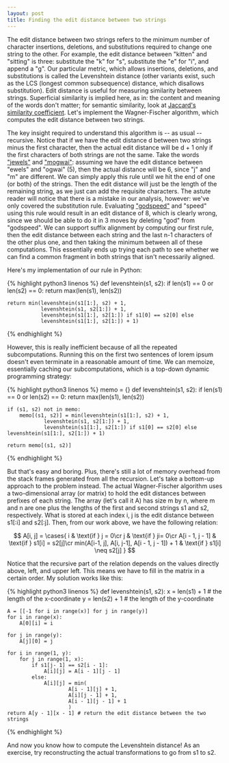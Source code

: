 ```yaml
---
layout: post
title: Finding the edit distance between two strings
---
```

The edit distance between two strings refers to the minimum number of character
insertions, deletions, and substitutions required to change one string to the
other. For example, the edit distance between "kitten" and "sitting" is three:
substitute the "k" for "s", substitute the "e" for "i", and append a "g". Our
particular metric, which allows insertions, deletions, and substitutions is
called the Levenshtein distance (other variants exist, such as the LCS (longest
common subsequence) distance, which disallows substitution). Edit distance is
useful for measuring similarity between strings. Superficial similarity is
implied here, as in: the content and meaning of the words don't matter; for
semantic similarity, look at [Jaccard's similarity coefficient](http://www.iaeng.org/publication/IMECS2013/IMECS2013_pp380-384.pdf).
Let's implement the Wagner-Fischer algorithm, which computes the edit distance
between two strings.

The key insight required to understand this algorithm is -- as usual -- recursive.
Notice that if we have the edit distance d between two strings minus the first
character, then the actual edit distance will be d + 1 only if the first characters
of both strings are not the same. Take the words ["jewels"](https://www.youtube.com/watch?v=OUjVpeHpkQ0) and ["mogwai"](https://www.youtube.com/watch?v=Gg1d5oXiwuU): assuming
we have the edit distance between "ewels" and "ogwai" (5), then the actual distance
will be 6, since "j" and "m" are different. We can simply apply this rule until
we hit the end of one (or both) of the strings. Then the edit distance will just
be the length of the remaining string, as we just can add the requisite characters.
The astute reader will notice that there is a mistake in our analysis, however:
we've only covered the substitution rule. Evaluating ["godspeed"](https://www.youtube.com/watch?v=hu0kGvKujCg) and "speed" using
this rule would result in an edit distance of 8, which is clearly wrong, since
we should be able to do it in 3 moves by deleting "god" from "godspeed". We can
support suffix alignment by computing our first rule, then the edit distance
between each string and the last n-1 characters of the other plus one, and then
taking the minimum between all of these computations. This essentially ends up
trying each path to see whether we can find a common fragment in both strings
that isn't necessarily aligned.

Here's my implementation of our rule in Python:

{% highlight python3 linenos %}
def levenshtein(s1, s2):
    if len(s1) == 0 or len(s2) == 0:
        return max(len(s1), len(s2))

    return min(levenshtein(s1[1:], s2) + 1,
               levenshtein(s1, s2[1:]) + 1,
               levenshtein(s1[1:], s2[1:]) if s1[0] == s2[0] else
               levenshtein(s1[1:], s2[1:]) + 1)
{% endhighlight %}

However, this is really inefficient because of all the repeated subcomputations.
Running this on the first two sentences of lorem ipsum doesn't even terminate
in a reasonable amount of time. We can memoize, essentially caching our
subcomputations, which is a top-down dynamic programming strategy:

{% highlight python3 linenos %}
memo = {}
def levenshtein(s1, s2):
    if len(s1) == 0 or len(s2) == 0:
        return max(len(s1), len(s2))

    if (s1, s2) not in memo:
        memo[(s1, s2)] = min(levenshtein(s1[1:], s2) + 1,
                levenshtein(s1, s2[1:]) + 1,
                levenshtein(s1[1:], s2[1:]) if s1[0] == s2[0] else levenshtein(s1[1:], s2[1:]) + 1)

    return memo[(s1, s2)]
{% endhighlight %}

But that's easy and boring. Plus, there's still a lot of memory overhead from
the stack frames generated from all the recursion. Let's take a bottom-up approach
to the problem instead. The actual Wagner-Fischer algorithm uses a two-dimensional
array (or matrix) to hold the edit distances between prefixes of each string.
The array (let's call it A) has size m by n, where m and n are one plus the
lengths of the first and second strings s1 and s2, respectively. What is stored
at each index i, j is the edit distance between s1[:i] and s2[:j]. Then, from
our work above, we have the following relation:

$$
A[i, j] =
\cases{
i  & \text{if } j = 0\cr
j & \text{if } ji= 0\cr
A[i - 1, j - 1] & \text{if } s1[i] = s2[j]\cr
min(A[i-1, j], A[i, j-1], A[i - 1, j - 1]) + 1 & \text{if } s1[i] \neq s2[j]
}
$$


Notice that the recursive part of the relation depends on the values directly above,
left, and upper left. This means we have to fill in the matrix in a certain order.
My solution works like this:

{% highlight python3 linenos %}
def levenshtein(s1, s2):
    x = len(s1) + 1 # the length of the x-coordinate
    y = len(s2) + 1 # the length of the y-coordinate

    A = [[-1 for i in range(x)] for j in range(y)]
    for i in range(x):
        A[0][i] = i

    for j in range(y):
        A[j][0] = j

    for i in range(1, y):
        for j in range(1, x):
            if s1[j- 1] == s2[i - 1]:
                A[i][j] = A[i - 1][j - 1]
            else:
                A[i][j] = min(
                        A[i - 1][j] + 1,
                        A[i][j - 1] + 1,
                        A[i - 1][j - 1] + 1
                        )
    return A[y - 1][x - 1] # return the edit distance between the two strings
{% endhighlight %}

And now you know how to compute the Levenshtein distance! As an exercise, try
reconstructing the actual transformations to go from s1 to s2.
